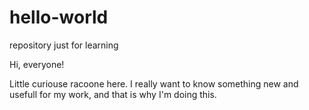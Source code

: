 # hello-world
repository just for learning 

Hi, everyone!

Little curiouse racoone here. I really want to know something new and usefull for my work, and that is why I'm doing this.
